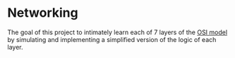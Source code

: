 # Networking

The goal of this project to intimately learn each of 7 layers of the [OSI model](https://en.wikipedia.org/wiki/OSI_model) by simulating and implementing a simplified version of the logic of each layer.
